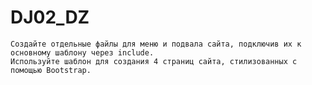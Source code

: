 # DJ02_DZ
    Создайте отдельные файлы для меню и подвала сайта, подключив их к основному шаблону через include.
    Используйте шаблон для создания 4 страниц сайта, стилизованных с помощью Bootstrap.
